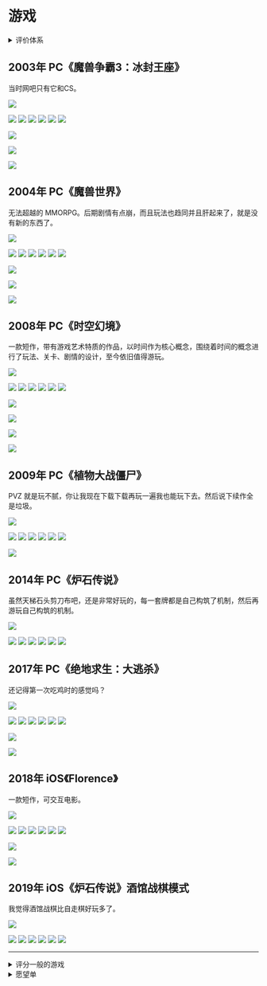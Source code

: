 # 游戏

<details>
  <summary>
    评价体系
  </summary>
  <br />

| 打分 | 评价 |
| --- | --- |
| ![](https://img.shields.io/badge/乐趣-☆☆☆☆☆-4096ff) | 纯属垃圾 |
| ![](https://img.shields.io/badge/乐趣-★☆☆☆☆-4096ff) | 不好玩 |
| ![](https://img.shields.io/badge/乐趣-★★☆☆☆-4096ff) | 还行 |
| ![](https://img.shields.io/badge/乐趣-★★★☆☆-4096ff) | 好玩，但是还行 |
| ![](https://img.shields.io/badge/乐趣-★★★★☆-4096ff) | 好玩 |
| ![](https://img.shields.io/badge/乐趣-★★★★★-4096ff) | 非常好玩 |


| 打分 | 评价 |
| --- | --- |
| ![](https://img.shields.io/badge/创意-★-ff4d4f) | 是否开创了崭新的玩法、机制，让人有不一样的感受 |
| ![](https://img.shields.io/badge/风格-★-f759ab) | 是否有独特的视觉交互风格，如拟真、好看、诡异等都可以 |
| ![](https://img.shields.io/badge/内容-★-d48806) | 是否有优秀的剧情、或者丰富的游戏选择 |
| ![](https://img.shields.io/badge/时长-★-36cfc9) | 是否可以一直游玩，或者游戏可以不断重复而不会厌烦 |

</details>

## 2003年 PC《魔兽争霸3：冰封王座》

当时网吧只有它和CS。

![](https://img.shields.io/badge/总分-11-green)

![](https://img.shields.io/badge/乐趣-★★★★★-4096ff)
![](https://img.shields.io/badge/创意-☆-ff4d4f)
![](https://img.shields.io/badge/风格-★-f759ab)
![](https://img.shields.io/badge/内容-★-d48806)
![](https://img.shields.io/badge/时长-★-36cfc9)
![](https://img.shields.io/badge/其他-★★★-9254de)

![](https://img.shields.io/badge/★-地图编辑器带来的大量自定义地图-9254de)

![](https://img.shields.io/badge/★-伊利丹/阿尔萨斯等经典角色的人格魅力-9254de)

![](https://img.shields.io/badge/★-即时战略游戏在影响力上的巅峰-9254de)

## 2004年 PC《魔兽世界》

无法超越的 MMORPG。后期剧情有点崩，而且玩法也趋同并且肝起来了，就是没有新的东西了。

![](https://img.shields.io/badge/总分-10-green)

![](https://img.shields.io/badge/乐趣-★★★★☆-4096ff)
![](https://img.shields.io/badge/创意-☆-ff4d4f)
![](https://img.shields.io/badge/风格-★-f759ab)
![](https://img.shields.io/badge/内容-★-d48806)
![](https://img.shields.io/badge/时长-★-36cfc9)
![](https://img.shields.io/badge/其他-★★★-9254de)

![](https://img.shields.io/badge/★-绝佳的操作手感-9254de)

![](https://img.shields.io/badge/★-世界营造-9254de)

![](https://img.shields.io/badge/★-社交体验-9254de)

## 2008年 PC《时空幻境》

一款短作，带有游戏艺术特质的作品，以时间作为核心概念，围绕着时间的概念进行了玩法、关卡、剧情的设计，至今依旧值得游玩。

![](https://img.shields.io/badge/总分-11-green)

![](https://img.shields.io/badge/乐趣-★★★★★-4096ff)
![](https://img.shields.io/badge/创意-★-ff4d4f)
![](https://img.shields.io/badge/风格-☆-f759ab)
![](https://img.shields.io/badge/内容-★-d48806)
![](https://img.shields.io/badge/时长-☆-36cfc9)
![](https://img.shields.io/badge/其他-★★★★-9254de)

![](https://img.shields.io/badge/★-与时空结合的游戏玩法不可思议-9254de)

![](https://img.shields.io/badge/★-结局/思想性-9254de)

![](https://img.shields.io/badge/★-关卡设计和叙事结合-9254de)

![](https://img.shields.io/badge/★-艺术感-9254de)

## 2009年 PC《植物大战僵尸》

PVZ 就是玩不腻，你让我现在下载下载再玩一遍我也能玩下去。然后说下续作全是垃圾。

![](https://img.shields.io/badge/总分-8-green)

![](https://img.shields.io/badge/乐趣-★★★★☆-4096ff)
![](https://img.shields.io/badge/创意-★-ff4d4f)
![](https://img.shields.io/badge/风格-★-f759ab)
![](https://img.shields.io/badge/内容-☆-d48806)
![](https://img.shields.io/badge/时长-★-36cfc9)
![](https://img.shields.io/badge/其他-★-9254de)

![](https://img.shields.io/badge/★-优秀的关卡设计-9254de)

## 2014年 PC《炉石传说》

虽然天梯石头剪刀布吧，还是非常好玩的，每一套牌都是自己构筑了机制，然后再游玩自己构筑的机制。

![](https://img.shields.io/badge/总分-10-green)

![](https://img.shields.io/badge/乐趣-★★★★★-4096ff)
![](https://img.shields.io/badge/创意-★-ff4d4f)
![](https://img.shields.io/badge/风格-★-f759ab)
![](https://img.shields.io/badge/内容-★-d48806)
![](https://img.shields.io/badge/时长-★-36cfc9)
![](https://img.shields.io/badge/其他--9254de)

## 2017年 PC《绝地求生：大逃杀》

还记得第一次吃鸡时的感觉吗？

![](https://img.shields.io/badge/总分-9-green)

![](https://img.shields.io/badge/乐趣-★★★★★-4096ff)
![](https://img.shields.io/badge/创意-★-ff4d4f)
![](https://img.shields.io/badge/风格-☆-f759ab)
![](https://img.shields.io/badge/内容-☆-d48806)
![](https://img.shields.io/badge/时长-★-36cfc9)
![](https://img.shields.io/badge/其他-★★-9254de)

![](https://img.shields.io/badge/★-临近吃鸡时的紧张感，和吃鸡后紧张感的释放所带来的兴奋-9254de)

![](https://img.shields.io/badge/★-团队/战术/配合-9254de)

## 2018年 iOS《Florence》

一款短作，可交互电影。

![](https://img.shields.io/badge/总分-8-green)

![](https://img.shields.io/badge/乐趣-★★★☆☆-4096ff)
![](https://img.shields.io/badge/创意-★-ff4d4f)
![](https://img.shields.io/badge/风格-★-f759ab)
![](https://img.shields.io/badge/内容-★-d48806)
![](https://img.shields.io/badge/时长-☆-36cfc9)
![](https://img.shields.io/badge/其他-★★-9254de)

![](https://img.shields.io/badge/★-关卡设计和叙事结合-9254de)

![](https://img.shields.io/badge/★-艺术感-9254de)

## 2019年 iOS《炉石传说》酒馆战棋模式

我觉得酒馆战棋比自走棋好玩多了。

![](https://img.shields.io/badge/总分-8-green)

![](https://img.shields.io/badge/乐趣-★★★★☆-4096ff)
![](https://img.shields.io/badge/创意-★-ff4d4f)
![](https://img.shields.io/badge/风格-★-f759ab)
![](https://img.shields.io/badge/内容-★-d48806)
![](https://img.shields.io/badge/时长-★-36cfc9)
![](https://img.shields.io/badge/其他--9254de)

---

<details>
  <summary>
    评分一般的游戏
  </summary>

## 1999 PC《大航海时代4》

开船周游世界买卖商品。

![](https://img.shields.io/badge/总分-5-green)

![](https://img.shields.io/badge/乐趣-★★★☆☆-4096ff)
![](https://img.shields.io/badge/创意-☆-ff4d4f)
![](https://img.shields.io/badge/风格-☆-f759ab)
![](https://img.shields.io/badge/内容-★-d48806)
![](https://img.shields.io/badge/时长-★-36cfc9)
![](https://img.shields.io/badge/其他--9254de)

## 2002年 PC《魔兽争霸3：混乱之治》

整体巅峰还是在冰封王座。

![](https://img.shields.io/badge/总分-7-green)

![](https://img.shields.io/badge/乐趣-★★★★☆-4096ff)
![](https://img.shields.io/badge/创意-☆-ff4d4f)
![](https://img.shields.io/badge/风格-★-f759ab)
![](https://img.shields.io/badge/内容-★-d48806)
![](https://img.shields.io/badge/时长-★-36cfc9)
![](https://img.shields.io/badge/其他--9254de)

## 2007年 PC《传送门》

一款短作，以空间传送作为核心概念。

![](https://img.shields.io/badge/总分-5-green)

![](https://img.shields.io/badge/乐趣-★★★★☆-4096ff)
![](https://img.shields.io/badge/创意-★-ff4d4f)
![](https://img.shields.io/badge/风格-☆-f759ab)
![](https://img.shields.io/badge/内容-☆-d48806)
![](https://img.shields.io/badge/时长-☆-36cfc9)
![](https://img.shields.io/badge/其他--9254de)

## 2009年 iOS《浴火银河2》

星辰大海是男人的浪漫。

![](https://img.shields.io/badge/总分-5-green)

![](https://img.shields.io/badge/乐趣-★★★☆☆-4096ff)
![](https://img.shields.io/badge/创意-☆-ff4d4f)
![](https://img.shields.io/badge/风格-★-f759ab)
![](https://img.shields.io/badge/内容-☆-d48806)
![](https://img.shields.io/badge/时长-★-36cfc9)
![](https://img.shields.io/badge/其他--9254de)

## 2010年 PC《星际争霸2》

好不好玩另说，是真操作不过来。

![](https://img.shields.io/badge/总分-7-green)

![](https://img.shields.io/badge/乐趣-★★★☆☆-4096ff)
![](https://img.shields.io/badge/创意-☆-ff4d4f)
![](https://img.shields.io/badge/风格-★-f759ab)
![](https://img.shields.io/badge/内容-★-d48806)
![](https://img.shields.io/badge/时长-★-36cfc9)
![](https://img.shields.io/badge/其他-★-9254de)

![](https://img.shields.io/badge/★-在考验人类操作极限的层面超过了魔兽争霸-9254de)

## 2011年 PC《无双大蛇2》

刷子游戏，刷英雄练度和武器，真三系列还玩过几部，感觉这部比较好玩。

![](https://img.shields.io/badge/总分-5-green)

![](https://img.shields.io/badge/乐趣-★★★☆☆-4096ff)
![](https://img.shields.io/badge/创意-☆-ff4d4f)
![](https://img.shields.io/badge/风格-★-f759ab)
![](https://img.shields.io/badge/内容-☆-d48806)
![](https://img.shields.io/badge/时长-★-36cfc9)
![](https://img.shields.io/badge/其他--9254de)

## 2012年 PC《十字军之王2》

格拉摩根伯爵。好玩，很耗时。

![](https://img.shields.io/badge/总分-6-green)

![](https://img.shields.io/badge/乐趣-★★★★☆-4096ff)
![](https://img.shields.io/badge/创意-☆-ff4d4f)
![](https://img.shields.io/badge/风格-☆-f759ab)
![](https://img.shields.io/badge/内容-★-d48806)
![](https://img.shields.io/badge/时长-★-36cfc9)
![](https://img.shields.io/badge/其他--9254de)

## 2012年 PC《刺客信条3》

刺客信条战士版，我一直觉得剧情大作就那样，没机制只玩剧情的话，那就得和电影比。

![](https://img.shields.io/badge/总分-5-green)

![](https://img.shields.io/badge/乐趣-★★★☆☆-4096ff)
![](https://img.shields.io/badge/创意-☆-ff4d4f)
![](https://img.shields.io/badge/风格-★-f759ab)
![](https://img.shields.io/badge/内容-☆-d48806)
![](https://img.shields.io/badge/时长-★-36cfc9)
![](https://img.shields.io/badge/其他--9254de)

## 2012年 PC《火炬之光2》

类暗黑，比暗黑2画质好，比暗黑3有感觉。

![](https://img.shields.io/badge/总分-7-green)

![](https://img.shields.io/badge/乐趣-★★★★☆-4096ff)
![](https://img.shields.io/badge/创意-☆-ff4d4f)
![](https://img.shields.io/badge/风格-★-f759ab)
![](https://img.shields.io/badge/内容-★-d48806)
![](https://img.shields.io/badge/时长-★-36cfc9)
![](https://img.shields.io/badge/其他--9254de)

## 2012年 PC《极品飞车17：最高通缉》

就是收集赛车，跑比赛，逛街看风景。

![](https://img.shields.io/badge/总分-6-green)

![](https://img.shields.io/badge/乐趣-★★★★☆-4096ff)
![](https://img.shields.io/badge/创意-☆-ff4d4f)
![](https://img.shields.io/badge/风格-★-f759ab)
![](https://img.shields.io/badge/内容-☆-d48806)
![](https://img.shields.io/badge/时长-★-36cfc9)
![](https://img.shields.io/badge/其他--9254de)

## 2015年 iOS《人力资源机器 Human Resource Machine》

一款短作，以编程作为核心概念，上班已经很累了，玩游戏也要写代码吗。

![](https://img.shields.io/badge/总分-5-green)

![](https://img.shields.io/badge/乐趣-★★★☆☆-4096ff)
![](https://img.shields.io/badge/创意-★-ff4d4f)
![](https://img.shields.io/badge/风格-☆-f759ab)
![](https://img.shields.io/badge/内容-☆-d48806)
![](https://img.shields.io/badge/时长-★-36cfc9)
![](https://img.shields.io/badge/其他--9254de)

## 2016年 PC《守望先锋》

其实还是挺好玩的，但是到了高分段就越来越重复和累，最终负反馈战胜正反馈。

![](https://img.shields.io/badge/总分-7-green)

![](https://img.shields.io/badge/乐趣-★★★★☆-4096ff)
![](https://img.shields.io/badge/创意-★-ff4d4f)
![](https://img.shields.io/badge/风格-★-f759ab)
![](https://img.shields.io/badge/内容-☆-d48806)
![](https://img.shields.io/badge/时长-★-36cfc9)
![](https://img.shields.io/badge/其他--9254de)

## 2018年 iOS《密教模拟器》

题材特别独特，探索到后期，在不看攻略的情况下就有点迷茫了，玩家的选择少导致不好玩

![](https://img.shields.io/badge/总分-6-green)

![](https://img.shields.io/badge/乐趣-★★★☆☆-4096ff)
![](https://img.shields.io/badge/创意-★-ff4d4f)
![](https://img.shields.io/badge/风格-★-f759ab)
![](https://img.shields.io/badge/内容-★-d48806)
![](https://img.shields.io/badge/时长-☆-36cfc9)
![](https://img.shields.io/badge/其他--9254de)

## 2019年 Android《隐形守护者》

![](https://img.shields.io/badge/总分-6-green)

![](https://img.shields.io/badge/乐趣-★★★☆☆-4096ff)
![](https://img.shields.io/badge/创意-★-ff4d4f)
![](https://img.shields.io/badge/风格-★-f759ab)
![](https://img.shields.io/badge/内容-★-d48806)
![](https://img.shields.io/badge/时长-☆-36cfc9)
![](https://img.shields.io/badge/其他--9254de)

## 2020年 iOS《原神》

一款多元素游戏，在画面、音乐、剧情、场景等方面均远超竞品。但是越来越肝导致不好玩了。

![](https://img.shields.io/badge/总分-7-green)

![](https://img.shields.io/badge/乐趣-★★★☆☆-4096ff)
![](https://img.shields.io/badge/创意-★-ff4d4f)
![](https://img.shields.io/badge/风格-★-f759ab)
![](https://img.shields.io/badge/内容-★-d48806)
![](https://img.shields.io/badge/时长-★-36cfc9)
![](https://img.shields.io/badge/其他--9254de)

</details>

<details>
  <summary>
    愿望单
  </summary>

## 2015年 PC《GTA5》

## 2019年 PC《只狼：影逝二度》

以战斗体系作为核心玩法的一款游戏。体验不深暂不评价

## 2020年 PC《骑马与砍杀2：霸主》

</details>
